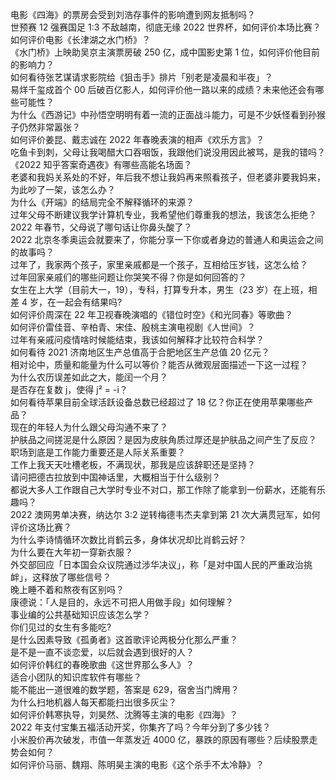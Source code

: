 电影《四海》的票房会受到刘浩存事件的影响遭到网友抵制吗？  
世预赛 12 强赛国足 1:3 不敌越南，彻底无缘 2022 世界杯，如何评价本场比赛？  
如何评价电影《长津湖之水门桥》？  
《水门桥》上映助吴京主演票房破 250 亿，成中国影史第 1 位，如何评价他目前的影响力？  
如何看待张艺谋请求影院给《狙击手》排片「别老是凌晨和半夜」？  
易烊千玺成首个 00 后破百亿影人，如何评价他一路以来的成绩？未来他还会有哪些可能性？  
为什么《西游记》中孙悟空明明有着一流的正面战斗能力，可是不少妖怪看到孙猴子仍然非常嚣张？  
如何评价姜昆、戴志诚在 2022 年春晚表演的相声《欢乐方言》？  
吃鱼卡到刺，父母让我喝醋大口吞咽饭，我跟他们说没用因此被骂，是我的错吗？  
《2022 知乎答案奇遇夜》有哪些高能名场面？  
老婆和我妈关系处的不好，年后我不想让我妈再来照看孩子，但老婆非要我妈来，为此吵了一架，该怎么办？  
为什么《开端》的结局完全不解释循环的来源？  
过年父母不断建议我学计算机专业，我希望他们尊重我的想法，我该怎么拒绝？  
2022 年春节，父母说了哪句话让你鼻头酸了？  
2022 北京冬季奥运会就要来了，你能分享一下你或者身边的普通人和奥运会之间的故事吗？  
过年了，我家两个孩子，家里亲戚都是一个孩子，互相给压岁钱，这怎么给？  
过年回家亲戚们的哪些问题让你哭笑不得？你是如何回答的？  
女生在上大学（目前大一，19），专科，打算专升本，男生（23 岁）在上班，相差 4 岁，在一起会有结果吗?  
如何评价周深在 22 年卫视春晚演唱的《错位时空》《和光同春》等歌曲？  
如何评价雷佳音、辛柏青、宋佳、殷桃主演电视剧《人世间》？  
过年有亲戚问疫情啥时候能结束，我该如何解释才比较符合科学？  
如何看待 2021 济南地区生产总值高于合肥地区生产总值 20 亿元？  
相对论中，质量和能量为什么可以等价？能否从微观层面描述一下这一过程？  
为什么农历误差如此之大，能闰一个月？  
是否存在复数 j，使得 j² = -i？  
如何看待苹果目前全球活跃设备总数已经超过了 18 亿？你正在使用苹果哪些产品？  
现在的年轻人为什么跟父母沟通不来了？  
护肤品之间搓泥是什么原因？是因为皮肤角质过厚还是护肤品之间产生了反应？  
职场到底是工作能力重要还是人际关系重要？  
工作上我天天吐槽老板，不满现状，那我是应该辞职还是坚持？  
请问把德古拉放到中国神话里，大概相当于什么级别？  
都说大多人工作跟自己大学时专业不对口，那工作除了能拿到一份薪水，还能有乐趣吗？  
2022 澳网男单决赛，纳达尔 3:2 逆转梅德韦杰夫拿到第 21 次大满贯冠军，如何评价这场比赛？  
为什么李诗情循环次数比肖鹤云多，身体状况却比肖鹤云好？  
为什么要在大年初一穿新衣服？  
外交部回应「日本国会众议院通过涉华决议」，称「是对中国人民的严重政治挑衅」，这释放了哪些信号？  
晚上睡不着和熬夜有区别吗？  
康德说：「人是目的，永远不可把人用做手段」如何理解？  
事业编的公共基础知识应该怎么学？  
你们见过的女生有多能吃?  
是什么因素导致《孤勇者》这首歌评论两极分化那么严重？  
是不是一直不谈恋爱，以后就会遇到很好的人？  
如何评价韩红的春晚歌曲《这世界那么多人》？  
适合小团队的知识库软件有哪些？  
能不能出一道很难的数学题，答案是 629，宿舍当门牌用？  
为什么扫地机器人每天都能扫出很多灰尘？  
如何评价韩寒执导，刘昊然、沈腾等主演的电影《四海》？  
2022 年支付宝集五福活动开奖，你集齐了吗？今年分到了多少钱？  
小米股价再次破发，市值一年蒸发近 4000 亿，暴跌的原因有哪些？后续股票走势会如何？  
如何评价马丽、魏翔、陈明昊主演的电影《这个杀手不太冷静》？  

